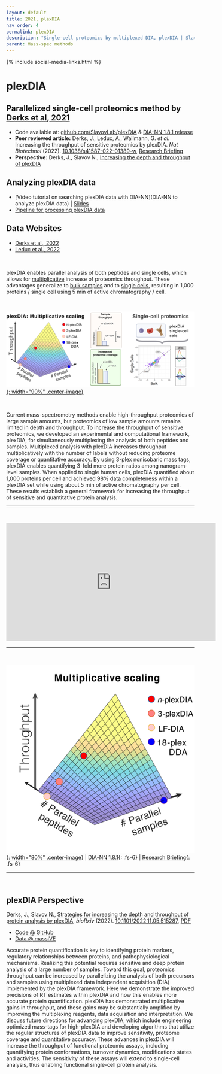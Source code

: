 ```yaml
---
layout: default
title: 2021, plexDIA
nav_order: 4
permalink: plexDIA
description: "Single-cell proteomics by multiplexed DIA, plexDIA | Slavov Laboratory"
parent: Mass-spec methods
---
```

{% include social-media-links.html %}

# plexDIA

## Parallelized single-cell proteomics method by [Derks et al, 2021](https://www.biorxiv.org/content/10.1101/2021.11.03.467007v2)
 * Code available at: [github.com/SlavovLab/plexDIA](https://github.com/SlavovLab/plexDIA) & [DIA-NN 1.8.1 release](https://github.com/vdemichev/DiaNN/releases/tag/1.8.1)
 * **Peer reviewed article:** Derks, J., Leduc, A., Wallmann, G. *et al.* Increasing the throughput of sensitive proteomics by plexDIA. *Nat Biotechnol*  (2022). [10.1038/s41587-022-01389-w](https://doi.org/10.1038/s41587-022-01389-w), [Research Briefing](https://www.nature.com/articles/s41587-022-01411-1)
  * **Perspective:**  Derks, J., Slavov N., [Increasing the depth and throughput of plexDIA](#plexdia-perspective)

## Analyzing plexDIA data
 * [Video tutorial on searching plexDIA data with DIA-NN](DIA-NN to analyze plexDIA data) | [Slides](https://plexdia.slavovlab.net/mass-spec/Searching-plexDIA-data-with-DIA-NN.pdf)
 * [Pipeline for processing plexDIA data](https://github.com/SlavovLab/SPP)

## Data Websites
 * [Derks et al., 2022](https://scp.slavovlab.net/Derks_et_al_2022)
 * [Leduc et al., 2022](Leduc_et_al_2022)

&nbsp;

plexDIA enables parallel analysis of both peptides and single cells, which allows for [multiplicative](https://doi.org/10.1101/2021.11.03.467007) increase of proteomics throughput. These advantages generalize to [bulk samples](https://plexDIA.slavovlab.net/) and to [single cells](https://scp.slavovlab.net/Derks_et_al_2022), resulting in 1,000 proteins / single cell using 5 min of active chromatography / cell.

&nbsp;

[![plexDIA](Figs/plexDIA_4.png){: width="90%" .center-image}](https://plexdia.slavovlab.net/)

&nbsp;


Current mass-spectrometry methods enable high-throughput proteomics of large sample amounts, but proteomics of low sample amounts remains limited in depth and throughput. To increase the throughput of sensitive proteomics, we developed an experimental and computational framework, plexDIA, for simultaneously multiplexing the analysis of both peptides and samples. Multiplexed analysis with plexDIA increases throughput multiplicatively with the number of labels without reducing proteome coverage or quantitative accuracy. By using 3-plex nonisobaric mass tags, plexDIA enables quantifying 3-fold more protein ratios among nanogram-level samples. When applied to single human cells, plexDIA quantified about 1,000 proteins per cell and achieved 98% data completeness within a plexDIA set while using about 5 min of active chromatography per cell. These results establish a general framework for increasing the throughput of sensitive and quantitative protein analysis.

---

&nbsp;

<iframe width="560" height="315" src="https://www.youtube.com/embed/GWHzvHGvUTg" title="YouTube video player" frameborder="0" allow="accelerometer; autoplay; clipboard-write; encrypted-media; gyroscope; picture-in-picture" allowfullscreen></iframe>

---


&nbsp;

[![plexDIA](Figs/plexDIA_3.png){: width="80%" .center-image}](https://plexdia.slavovlab.net/) | [DIA-NN 1.8.1](https://github.com/vdemichev/DiaNN/releases/tag/1.8.1){: .fs-6} | [Research Briefing](https://www.nature.com/articles/s41587-022-01411-1){: .fs-6}

--------

&nbsp;

## plexDIA Perspective

Derks, J., Slavov N., [Strategies for increasing the depth and throughput of protein analysis by plexDIA](https://www.biorxiv.org/content/10.1101/2022.11.05.515287v1), *bioRxiv* (2022). [10.1101/2022.11.05.515287](https://doi.org/10.1101/2022.11.05.515287), [PDF](https://www.biorxiv.org/content/10.1101/2022.11.05.515287v1.full.pdf)
 * [Code @ GitHub](https://github.com/SlavovLab/plexDIA_perspective)
 * [Data @ massIVE](https://massive.ucsd.edu/ProteoSAFe/dataset.jsp?task=6f609a85f7e24961bf6af1c592c2277d)


Accurate protein quantification is key to identifying protein markers, regulatory relationships between proteins, and pathophysiological mechanisms. Realizing this potential requires sensitive and deep protein analysis of a large number of samples. Toward this goal, proteomics throughput can be increased by parallelizing the analysis of both precursors and samples using multiplexed data independent acquisition (DIA) implemented by the plexDIA framework. Here we demonstrate the improved precisions of RT estimates within plexDIA and how this enables more accurate protein quantification. plexDIA has demonstrated multiplicative gains in throughput, and these gains may be substantially amplified by improving the multiplexing reagents, data acquisition and interpretation. We discuss future directions for advancing plexDIA, which include engineering optimized mass-tags for high-plexDIA and developing algorithms that utilize the regular structures of plexDIA data to improve sensitivity, proteome coverage and quantitative accuracy. These advances in plexDIA will increase the throughput of functional proteomic assays, including quantifying protein conformations, turnover dynamics, modifications states and activities. The sensitivity of these assays will extend to single-cell analysis, thus enabling functional single-cell protein analysis.




&nbsp;  

&nbsp;

&nbsp;  

&nbsp;

&nbsp;


&nbsp;

&nbsp;

&nbsp;

&nbsp;

&nbsp;

&nbsp;

&nbsp;

&nbsp;

&nbsp;

&nbsp;

&nbsp;

&nbsp;

&nbsp;
